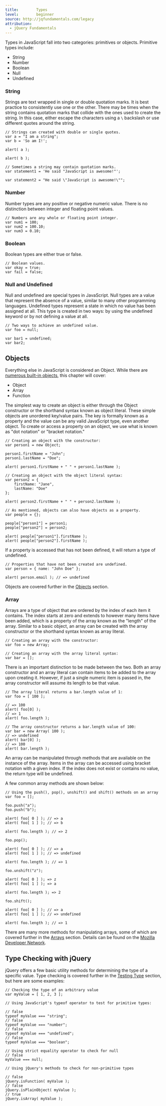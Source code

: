 ```yaml
---
title:        Types
level:        beginner
source: http://jqfundamentals.com/legacy
attribution:
  - jQuery Fundamentals
---
```


Types in JavaScript fall into two categories: primitives or objects. Primitive types include:

* String
* Number
* Boolean
* Null
* Undefined

### String

Strings are text wrapped in single or double quotation marks. It is best practice to consistently use one or the other. There may be times when the string contains quotation marks that collide with the ones used to create the string. In this case, either escape the characters using a `\` backslash or use different quotes around the string.

```
// Strings can created with double or single quotes.
var a = "I am a string";
var b = 'So am I!';

alert( a );

alert( b );
```

```
// Sometimes a string may contain quotation marks.
var statement1 = 'He said "JavaScript is awesome!"';

var statement2 = "He said \"JavaScript is awesome!\"";
```

### Number

Number types are any positive or negative numeric value. There is no distinction between integer and floating point values.

```
// Numbers are any whole or floating point integer.
var num1 = 100;
var num2 = 100.10;
var num3 = 0.10;
```

### Boolean
Boolean types are either true or false.

```
// Boolean values.
var okay = true;
var fail = false;
```

### Null and Undefined

Null and undefined are special types in JavaScript. Null types are a value that represent the absence of a value, similar to many other programming languages. Undefined types represent a state in which no value has been assigned at all. This type is created in two ways: by using the undefined keyword or by not defining a value at all.

```
// Two ways to achieve an undefined value.
var foo = null;

var bar1 = undefined;
var bar2;
```

## Objects

Everything else in JavaScript is considered an Object. While there are [numerous built-in objects](https://developer.mozilla.org/en/JavaScript/Reference#Global_Objects, "MDN - Global Object Reference"), this chapter will cover:

* Object
* Array
* Function

The simplest way to create an object is either through the Object constructor or the shorthand syntax known as object literal. These simple objects are unordered key/value pairs. The key is formally known as a property and the value can be any valid JavaScript type, even another object. To create or access a property on an object, we use what is known as "dot notation" or "bracket notation."

```
// Creating an object with the constructor:
var person1 = new Object;

person1.firstName = "John";
person1.lastName = "Doe";

alert( person1.firstName + " " + person1.lastName );

// Creating an object with the object literal syntax:
var person2 = {
    firstName: "Jane",
    lastName: "Doe"
};

alert( person2.firstName + " " + person2.lastName );
```

```
// As mentioned, objects can also have objects as a property.
var people = {};

people["person1"] = person1;
people["person2"] = person2;

alert( people["person1"].firstName );
alert( people["person2"].firstName );
```

If a property is accessed that has not been defined, it will return a type of undefined.

```
// Properties that have not been created are undefined.
var person = { name: "John Doe" };

alert( person.email ); // => undefined
```

Objects are covered further in the [Objects](/objects) section.

### Array

Arrays are a type of object that are ordered by the index of each item it contains. The index starts at zero and extends to however many items have been added, which is a property of the array known as the "length" of the array. Similar to a basic object, an array can be created with the array constructor or the shorthand syntax known as array literal.

```
// Creating an array with the constructor:
var foo = new Array;

// Creating an array with the array literal syntax:
var bar = [];
```

There is an important distinction to be made between the two. Both an array constructor and an array literal can contain items to be added to the array upon creating it. However, if just a single numeric item is passed in, the array constructor will assume its length to be that value.

```
// The array literal returns a bar.length value of 1:
var foo = [ 100 ];

// => 100
alert( foo[0] );
// => 1
alert( foo.length );

// The array constructor returns a bar.length value of 100:
var bar = new Array( 100 );
// => undefined
alert( bar[0] );
// => 100
alert( bar.length );
```

An array can be manipulated through methods that are available on the instance of the array. Items in the array can be accessed using bracket notation with a given index. If the index does not exist or contains no value, the return type will be undefined.

A few common array methods are shown below:

```
// Using the push(), pop(), unshift() and shift() methods on an array
var foo = [];

foo.push("a");
foo.push("b");

alert( foo[ 0 ] ); // => a
alert( foo[ 1 ] ); // => b

alert( foo.length ); // => 2

foo.pop();

alert( foo[ 0 ] ); // => a
alert( foo[ 1 ] ); // => undefined

alert( foo.length ); // => 1

foo.unshift("z");

alert( foo[ 0 ] ); => z
alert( foo[ 1 ] ); => a

alert( foo.length ); => 2

foo.shift();

alert( foo[ 0 ] ); // => a
alert( foo[ 1 ] ); // => undefined

alert( foo.length ); // => 1
```

There are many more methods for manipulating arrays, some of which are covered further in the [Arrays](/arrays) section. Details can be found on the [Mozilla Developer Network](https://developer.mozilla.org/en/JavaScript/Reference/Global_Objects/Array "MDN - Array Reference").

## Type Checking with jQuery

jQuery offers a few basic utility methods for determining the type of a specific value. Type checking is covered further in the [Testing Type](/testing-type) section, but here are some examples:

```
// Checking the type of an arbitrary value
var myValue = [ 1, 2, 3 ];

// Using JavaScript's typeof operator to test for primitive types:

// false
typeof myValue === "string";
// false
typeof myValue === "number";
// false
typeof myValue === "undefined";
// false
typeof myValue === "boolean";

// Using strict equality operator to check for null
// false
myValue === null;

// Using jQuery's methods to check for non-primitive types

// false
jQuery.isFunction( myValue );
// false
jQuery.isPlainObject( myValue );
// true
jQuery.isArray( myValue );
```
